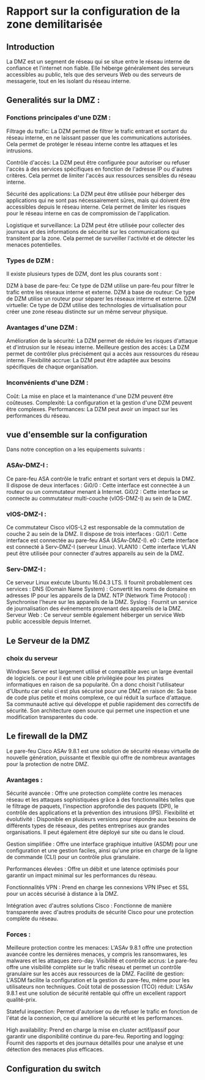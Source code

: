 # Rapport sur la configuration de la zone demilitarisée 
## Introduction 
La DMZ est un segment de réseau qui se situe entre le réseau interne de confiance et l'internet non fiable. 
Elle héberge généralement des serveurs accessibles au public, tels que des serveurs Web ou des serveurs de messagerie, tout en les isolant du réseau interne.
## Generalités sur la DMZ : 
### Fonctions principales d'une DZM :

Filtrage du trafic: La DZM permet de filtrer le trafic entrant et sortant du réseau interne, en ne laissant passer que les communications autorisées. Cela permet de protéger le réseau interne contre les attaques et les intrusions.

Contrôle d'accès: La DZM peut être configurée pour autoriser ou refuser l'accès à des services spécifiques en fonction de l'adresse IP ou d'autres critères. Cela permet de limiter l'accès aux ressources sensibles du réseau interne.

Sécurité des applications: La DZM peut être utilisée pour héberger des applications qui ne sont pas nécessairement sûres, mais qui doivent être accessibles depuis le réseau interne. Cela permet de limiter les risques pour le réseau interne en cas de compromission de l'application.

Logistique et surveillance: La DZM peut être utilisée pour collecter des journaux et des informations de sécurité sur les communications qui transitent par la zone. Cela permet de surveiller l'activité et de détecter les menaces potentielles.


### Types de DZM :  
Il existe plusieurs types de DZM, dont les plus courants sont :

DZM à base de pare-feu: Ce type de DZM utilise un pare-feu pour filtrer le trafic entre les réseaux interne et externe.
DZM à base de routeur: Ce type de DZM utilise un routeur pour séparer les réseaux interne et externe.
DZM virtuelle: Ce type de DZM utilise des technologies de virtualisation pour créer une zone réseau distincte sur un même serveur physique.

### Avantages d'une DZM :

Amélioration de la sécurité: La DZM permet de réduire les risques d'attaque et d'intrusion sur le réseau interne.
Meilleure gestion des accès: La DZM permet de contrôler plus précisément qui a accès aux ressources du réseau interne.
Flexibilité accrue: La DZM peut être adaptée aux besoins spécifiques de chaque organisation.


### Inconvénients d'une DZM :

Coût: La mise en place et la maintenance d'une DZM peuvent être coûteuses.
Complexité: La configuration et la gestion d'une DZM peuvent être complexes.
Performances: La DZM peut avoir un impact sur les performances du réseau.

  
## vue d'ensemble sur la configuration 
Dans notre conception on a les equipements suivants : 

### ASAv-DMZ-I : 
Ce pare-feu ASA contrôle le trafic entrant et sortant vers et depuis la DMZ. Il dispose de deux interfaces :
Gi0/0 : Cette interface est connectée à un routeur ou un commutateur menant à Internet.
Gi0/2 : Cette interface se connecte au commutateur multi-couche (vIOS-DMZ-I) au sein de la DMZ.

### vIOS-DMZ-I : 
Ce commutateur Cisco vIOS-L2 est responsable de la commutation de couche 2 au sein de la DMZ. Il dispose de trois interfaces :
Gi0/1 : Cette interface est connectée au pare-feu ASA (ASAv-DMZ-I).
e0 : Cette interface est connecté à Serv-DMZ-I (serveur Linux).
VLAN10 : Cette interface VLAN peut être utilisée pour connecter d'autres appareils au sein de la DMZ.



### Serv-DMZ-I : 
Ce serveur Linux exécute Ubuntu 16.04.3 LTS. Il fournit probablement ces services :
DNS (Domain Name System) : Convertit les noms de domaine en adresses IP pour les appareils de la DMZ.
NTP (Network Time Protocol) : Synchronise l'heure sur les appareils de la DMZ.
Syslog : Fournit un service de journalisation des événements provenant des appareils de la DMZ.
Serveur Web : Ce serveur semble également héberger un service Web public accessible depuis Internet.

## Le Serveur de la DMZ 

### choix du serveur 
Windows Server est largement utilisé et compatible avec un large éventail de logiciels. ce pour il est  une cible privilégiée pour les pirates informatiques en raison de sa popularité.
On a donc choisit l'utilisateur d'Ubuntu car celui ci est plus sécurisé pour une DMZ en raison de:
Sa base de code plus petite et moins complexe, ce qui réduit la surface d'attaque.
Sa communauté active qui développe et publie rapidement des correctifs de sécurité.
Son architecture open source qui permet une inspection et une modification transparentes du code.

## Le firewall de la DMZ 

Le pare-feu Cisco ASAv 9.8.1 est une solution de sécurité réseau virtuelle de nouvelle génération,  puissante et flexible qui offre de nombreux avantages pour la protection de notre DMZ. 


### Avantages :

Sécurité avancée : Offre une protection complète contre les menaces réseau et les attaques sophistiquées grâce à des fonctionnalités telles que le filtrage de paquets, l'inspection approfondie des paquets (DPI), le contrôle des applications et la prévention des intrusions (IPS).
Flexibilité et évolutivité : Disponible en plusieurs versions pour répondre aux besoins de différents types de réseaux, des petites entreprises aux grandes organisations. Il peut également être déployé sur site ou dans le cloud.

Gestion simplifiée : Offre une interface graphique intuitive (ASDM) pour une configuration et une gestion faciles, ainsi qu'une prise en charge de la ligne de commande (CLI) pour un contrôle plus granulaire.

Performances élevées : Offre un débit et une latence optimisés pour garantir un impact minimal sur les performances du réseau.

Fonctionnalités VPN : Prend en charge les connexions VPN IPsec et SSL pour un accès sécurisé à distance à la DMZ.

Intégration avec d'autres solutions Cisco : Fonctionne de manière transparente avec d'autres produits de sécurité Cisco pour une protection complète du réseau.


### Forces :

Meilleure protection contre les menaces: L'ASAv 9.8.1 offre une protection avancée contre les dernières menaces, y compris les ransomwares, les malwares et les attaques zero-day.
Visibilité et contrôle accrus: Le pare-feu offre une visibilité complète sur le trafic réseau et permet un contrôle granulaire sur les accès aux ressources de la DMZ.
Facilité de gestion: L'ASDM facilite la configuration et la gestion du pare-feu, même pour les utilisateurs non techniques.
Coût total de possession (TCO) réduit: L'ASAv 9.8.1 est une solution de sécurité rentable qui offre un excellent rapport qualité-prix.

Stateful inspection: Permet d'autoriser ou de refuser le trafic en fonction de l'état de la connexion, ce qui améliore la sécurité et les performances.

High availability: Prend en charge la mise en cluster actif/passif pour garantir une disponibilité continue du pare-feu.
Reporting and logging: Fournit des rapports et des journaux détaillés pour une analyse et une détection des menaces plus efficaces.



## Configuration du switch 

